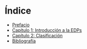 # Índice

* [Prefacio](README.md)
* [Capítulo 1: Introducción a la EDPs](chapter1.md)
* [Capítulo 2: Clasificación](chapter2.md)
* [Bibliografía](bibliography.md)
